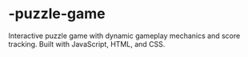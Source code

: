 # -puzzle-game
Interactive puzzle game with dynamic gameplay mechanics and score tracking. Built with JavaScript, HTML, and CSS.

